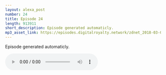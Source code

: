 ```yaml
---
layout: alexa_post
number: 24
title: Episode 24
length: 913911
short_description: Episode generated automaticly.
mp3_asset_link: https://episodes.digitalroyalty.network/zdnet_2018-03-07_01-00-03.mp3
---
```


Episode generated automaticly.

<audio controls>
    <source src="{{ page.mp3_asset_link }}" type="audio/mpeg">
</audio>